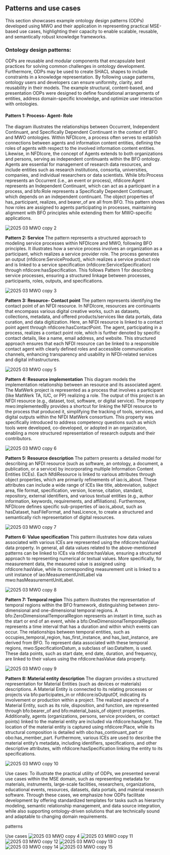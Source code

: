 ## Patterns and use cases
This section showcases example ontology design patterns (ODPs) developed using MWO and their application in representing practical MSE-based use cases, highlighting their capacity to enable scalable, reusable, and semantically robust knowledge frameworks. 

### Ontology design patterns: 
ODPs are reusable and modular components that encapsulate best practices for solving common challenges in ontology development. Furthermore, ODPs may be used to create SHACL shapes to include constraints in a knowledge representation. By following usage patterns, ontology users and developers can ensure uniformity, clarity, and reusability in their models. The example structural, content-based, and presentation ODPs were designed to define foundational arrangements of entities, address domain-specific knowledge, and optimize user interaction with ontologies. 

#### Pattern 1: Process- Agent- Role
The diagram illustrates the relationships between Occurrent, Independent Continuant, and Specifically Dependent Continuant in the context of BFO and MWO ontologies. Within NFDIcore, a process often serves to establish connections between agents and information content entities, defining the roles of agents with respect to the involved information content entities. Likewise, in NFDIcore, the concept of Agents extends to both organizations and persons, serving as independent continuants within the BFO ontology. Agents are essential for management of research data resources, and include entities such as research institutions, consortia, universities, companies, and individual researchers or data scientists. While bfo:Process represents an Occurrent (i.e., an event or process), nfdicore:Agent represents an Independent Continuant, which can act as a participant in a process, and bfo:Role represents a Specifically Dependent Continuant, which depends on an independent continuant. The object properties of has_participant, realizes, and bearer_of are all from BFO. This pattern shows how roles are assigned to agents participating in processes, maintaining alignment with BFO principles while extending them for MWO-specific applications.

 ![2025 03 MWO copy 2](https://github.com/user-attachments/assets/9b4f7c59-e108-4180-a99c-bb201dafdeda)

**Pattern 2: Service**
The pattern represents a structured approach to modeling service processes within NFDIcore and MWO, following BFO principles. It illustrates how a service process involves an organization as a participant, which realizes a service provider role. The process generates an output (nfdicore:ServiceProduct), which realizes a service product role and is linked to a service specification (nfdicore:ServiceSpecification) through nfdicore:hasSpecification. This follows Pattern 1 for describing service processes, ensuring a structured linkage between processes, participants, roles, outputs, and specifications. 

![2025 03 MWO copy 3](https://github.com/user-attachments/assets/6e500665-287c-4731-8859-44b264337515)


**Pattern 3: Resource- Contact point**
The pattern represents identifying the contact point of an NFDI resource. In NFDIcore, resources are continuants that encompass various digital creative works, such as datasets, collections, metadata, and offered products/services like data portals, data curation, and data digitization. Here, an NFDI resource is linked to a contact point agent through nfdicore:hasContactPoint. The agent, participating in a process, realizes a contact point role, which is further denoted by specific contact details, like a name, email address, and website. This structured approach ensures that each NFDI resource can be linked to a responsible contact agent with clearly defined roles and accessible communication channels, enhancing transparency and usability in NFDI-related services and digital infrastructures.

![2025 03 MWO copy 5](https://github.com/user-attachments/assets/1022fa00-eacc-47db-9a43-263774e472b7)


 
**Pattern 4: Resource implementation**
This diagram models the implementation relationship between an resource and its associated agent. The MatWerk project is represented as a process that involves a participant (like MatWerk TA, IUC, or PP) realizing a role. The output of this project is an NFDI resource (e.g., dataset, tool, software, or digital service). The property mwo:implementedBy provides a shortcut for linking the NFDI resource to the process that produced it, simplifying the tracking of tools, services, and digital outputs within the NFDI MatWerk consortium. This property was specifically introduced to address competency questions such as which tools were developed, co-developed, or adopted in an organization, enabling a more structured representation of research outputs and their contributors. 

 ![2025 03 MWO copy 6](https://github.com/user-attachments/assets/f1cd8c4d-bcc3-4152-a530-faa3ffa6f734)

**Pattern 5: Resource description**
The pattern presents a detailed model for describing an NFDI resource (such as software, an ontology, a document, a publication, or a service) by incorporating multiple Information Content Entities (ICEs). Each NfdiResource is linked to various attributes through object properties, which are primarily refinements of iao:is_about. These attributes can include a wide range of ICEs like title, abbreviation, subject area, file format, specification, version, license, citation, standard, repository, external identifiers, and various textual entities (e.g., author information, keywords, requirements, and affiliations). Furthermore, NFDIcore defines specific sub-properties of iao:is_about, such as hasDataset, hasFileFormat, and hasLicence, to create a structured and semantically rich representation of digital resources.  

 ![2025 03 MWO copy 7](https://github.com/user-attachments/assets/01a45854-c291-468b-910d-3e8084b622af)

**Pattern 6: Value specification**
This pattern illustrates how data values associated with various ICEs are represented using the nfdicore:hasValue data property. In general, all data values related to the above-mentioned patterns can be linked to ICEs via nfdicore:hasValue, ensuring a structured approach to representing numerical or textual values. More specifically, for measurement data, the measured value is assigned using nfdicore:hasValue, while its corresponding measurement unit is linked to a unit instance of iao:MeasurementUnitLabel via mwo:hasMeasurementUnitLabel. 

![2025 03 MWO copy 8](https://github.com/user-attachments/assets/36e08837-8ba8-495e-a158-d7fdf1f0194c)


**Pattern 7: Temporal region**
This pattern illustrates the representation of temporal regions within the BFO framework, distinguishing between zero-dimensional and one-dimensional temporal regions. A bfo:ZeroDimensionalTemporalRegion represents an instant in time, such as the start or end of an event, while a bfo:OneDimensionalTemporalRegion represents a time interval that has a duration and within which events can occur. The relationships between temporal entities, such as occupies_temporal_region, has_first_instance, and has_last_instance, are derived from BFO. To represent data associated with these temporal regions, mwo:SpecificationDatum, a subclass of iao:DataItem, is used. These data points, such as start date, end date, duration, and frequency, are linked to their values using the nfdicore:hasValue data property.
 
 ![2025 03 MWO copy 9](https://github.com/user-attachments/assets/136eef32-a837-4ee7-8949-a0d39a169ef5)


**Pattern 8: Material entity description**
The diagram provides a structured representation for Material Entities (such as devices or materials) descriptions. A Material Entity is connected to its relating processes or projects via bfo:participates_in or nfdicore:isOutputOf, indicating its involvement or production within a project. The realized aspects of a Material Entity, such as its role, disposition, and function, are represented through bfo:bearer_of and bfo:material_basis_of objerct properties. Additionally, agents (organizations, persons, service providers, or contact points) linked to the material entity are included via nfdicore:hasAgent. The location of the material entity is captured using nfdicore:Place, while its structural composition is detailed with obo:has_continuant_part or obo:has_member_part. Furthermore, various ICEs are used to describe the material entity’s metadata, including identifiers, specifications, and other descriptive attributes, with nfdicore:hasSpecification linking the entity to its specifications. 

![2025 03 MWO copy 10](https://github.com/user-attachments/assets/2d2fbdf9-2429-4688-9a54-b953ab36e07d)

Use cases: 
To illustrate the practical utility of ODPs, we presented several use cases within the MSE domain, such as representing metadata for materials, instruments, large-scale facilities, researchers, organizations, educational events, resources, datasets, data portals, and material research software. Through these cases, we emphasize how ODPs facilitate development by offering standardized templates for tasks such as hierarchy modeling, semantic relationship management, and data source integration, while also supporting ontology-driven solutions that are technically sound and adaptable to changing domain requirements.



patterns










Use cases
![2025 03 MWO copy 4](https://github.com/user-attachments/assets/becb1f14-db41-4716-88c1-a239ceeee9d1)
![2025 03 MWO copy 11](https://github.com/user-attachments/assets/808f2078-a06c-4381-91a5-1e0d6a2d9cfa)
![2025 03 MWO copy 12](https://github.com/user-attachments/assets/d034bf7c-8070-40a6-82f2-9b63ea334d3a)
![2025 03 MWO copy 13](https://github.com/user-attachments/assets/8e44d969-4583-45fe-8b64-d7b4170b29a8)
![2025 03 MWO copy 14](https://github.com/user-attachments/assets/295b675d-9daf-44d0-8aae-ecf03a347b05)
![2025 03 MWO copy 15](https://github.com/user-attachments/assets/dec7cbb2-376e-488a-915e-e743773937ce)
